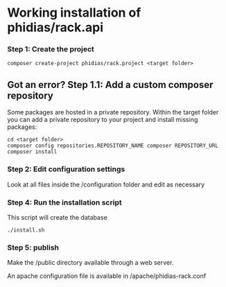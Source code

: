 # Working installation of phidias/rack.api

### Step 1: Create the project
`composer create-project phidias/rack.project <target folder>`

## Got an error? Step 1.1: Add a custom composer repository
Some packages are hosted in a private repository.  Within the target folder you can add a private repository to your project and install missing packages:
```
cd <target folder>
composer config repositories.REPOSITORY_NAME composer REPOSITORY_URL
composer install
```

### Step 2: Edit configuration settings
Look at all files inside the <target folder>/configuration folder and edit as necessary

### Step 4: Run the installation script
This script will create the database
```
./install.sh
```

### Step 5: publish
Make the <target folder>/public directory available through a web server.

An apache configuration file is available in /apache/phidias-rack.conf
